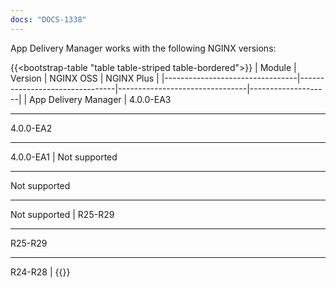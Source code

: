 ```yaml
---
docs: "DOCS-1338"
---
```


App Delivery Manager works with the following NGINX versions:

{{<bootstrap-table "table table-striped table-bordered">}}
| Module                          | Version                        | NGINX OSS                      | NGINX Plus         |
|---------------------------------|--------------------------------|--------------------------------|--------------------|
| App Delivery Manager            | 4.0.0-EA3<hr>4.0.0-EA2<hr>4.0.0-EA1        |  <i class="fa-solid fa-ban" style="color: red"></i> Not supported<hr><i class="fa-solid fa-ban" style="color: red"></i> Not supported<hr><i class="fa-solid fa-ban" style="color: red"></i> Not supported                              | R25-R29<hr>R25-R29<hr>R24-R28 |
{{</bootstrap-table>}}
